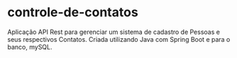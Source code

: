 # controle-de-contatos
Aplicação API Rest para gerenciar um sistema de cadastro de Pessoas e seus respectivos Contatos. Criada utilizando Java com Spring Boot e para o banco,  mySQL.
